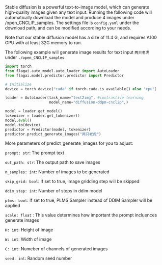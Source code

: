 Stable diffusion is a powerful text-to-image model, which can generate high-quality images given any text input. Running the following code will automatically download the model and produce 4 images under /open_CNCLIP_samples. The settings file is `config.yaml` under the download path, and can be modified according to your needs. 

Note that our stable diffusion model has a size of 11.4 G, and requires A100 GPU with at least 32G memory to run.

The following example will generate image results for text input `两只老虎` under `./open_CNCLIP_samples`

```python
import torch
from flagai.auto_model.auto_loader import AutoLoader
from flagai.model.predictor.predictor import Predictor

# Initialize 
device = torch.device("cuda" if torch.cuda.is_available() else "cpu")

loader = AutoLoader(task_name="text2img", #contrastive learning
                    model_name="diffusion-ddpm-cnclip",)

model = loader.get_model()
tokenizer = loader.get_tokenizer()
model.eval()
model.to(device)
predictor = Predictor(model, tokenizer)
predictor.predict_generate_images("两只老虎")
```

More parameters of predict_generate_images for you to adjust:


`prompt: str`: The prompt text

`out_path: str`: The output path to save images

`n_samples: int`: Number of images to be generated

`skip_grid: bool`: If set to true, image gridding step will be skipped

`ddim_step: int`: Number of steps in ddim model

`plms: bool`: If set to true, PLMS Sampler instead of DDIM Sampler will be applied

`scale: float` : This value determines how important the prompt incluences generate images

`H: int`: Height of image

`W: int`: Width of image

`C: int`: Numeber of channels of generated images

`seed: int`: Random seed number 
